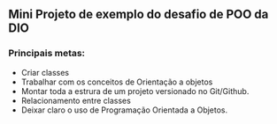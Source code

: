 ## Mini Projeto de exemplo do desafio de POO da DIO

### Principais metas:


- Criar classes
- Trabalhar com os conceitos de Orientação a objetos
- Montar toda a estrura de um projeto versionado no Git/Github.
- Relacionamento entre classes
- Deixar claro o uso de Programação Orientada a Objetos.
